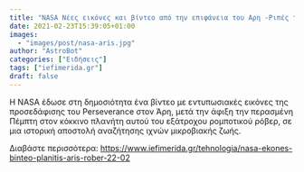 ```yaml
---
title: "NASA Νέες εικόνες και βίντεο από την επιφάνεια του Αρη -Ριπές του ανέμου οι πρώτοι ήχοι από τον κόκκινο πλανήτη"
date: 2021-02-23T15:39:05+01:00
images:
  - "images/post/nasa-aris.jpg"
author: "AstroBot"
categories: ["Ειδήσεις"]
tags: ["iefimerida.gr"]
draft: false
---
```


Η NASA έδωσε στη δημοσιότητα ένα βίντεο με εντυπωσιακές εικόνες της προσεδάφισης του Perseverance στον Άρη, μετά την άφιξη την περασμένη Πέμπτη στον κόκκινο πλανήτη αυτού του εξάτροχου ρομποτικού ρόβερ, σε μια ιστορική αποστολή αναζήτησης ιχνών μικροβιακής ζωής. 

Διαβάστε περισσότερα: https://www.iefimerida.gr/tehnologia/nasa-ekones-binteo-planitis-aris-rober-22-02
